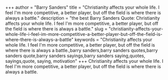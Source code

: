 +++
author = "Barry Sanders"
title = "Christianity affects your whole life. I feel I'm more competitive, a better player, but off the field is where there is always a battle."
description = "the best Barry Sanders Quote: Christianity affects your whole life. I feel I'm more competitive, a better player, but off the field is where there is always a battle."
slug = "christianity-affects-your-whole-life-i-feel-im-more-competitive-a-better-player-but-off-the-field-is-where-there-is-always-a-battle"
keywords = "Christianity affects your whole life. I feel I'm more competitive, a better player, but off the field is where there is always a battle.,barry sanders,barry sanders quotes,barry sanders quote,barry sanders sayings,barry sanders saying,quotes, sayings,quote, saying, motivation"
+++
Christianity affects your whole life. I feel I'm more competitive, a better player, but off the field is where there is always a battle.
